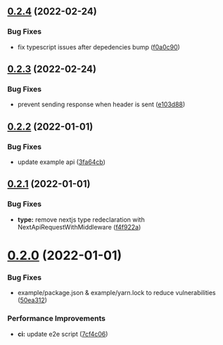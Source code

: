 ## [0.2.4](https://github.com/Howard86/next-api-handler/compare/v0.2.3...v0.2.4) (2022-02-24)


### Bug Fixes

* fix typescript issues after depedencies bump ([f0a0c90](https://github.com/Howard86/next-api-handler/commit/f0a0c90c9bd4e8ad6023fe52a24f70a46e36e634))



## [0.2.3](https://github.com/Howard86/next-api-handler/compare/v0.2.2...v0.2.3) (2022-02-24)


### Bug Fixes

* prevent sending response when header is sent ([e103d88](https://github.com/Howard86/next-api-handler/commit/e103d882dbc8090ac6550f3cc37b9532ccaba904))



## [0.2.2](https://github.com/Howard86/next-api-handler/compare/v0.2.1...v0.2.2) (2022-01-01)


### Bug Fixes

* update example api ([3fa64cb](https://github.com/Howard86/next-api-handler/commit/3fa64cb64fc29d26c9058b499c431810ad45c866))



## [0.2.1](https://github.com/Howard86/next-api-handler/compare/v0.2.0...v0.2.1) (2022-01-01)


### Bug Fixes

* **type:** remove nextjs type redeclaration with NextApiRequestWithMiddleware ([f4f922a](https://github.com/Howard86/next-api-handler/commit/f4f922abace90f986d817d24be38e358c61b4cfe))



# [0.2.0](https://github.com/Howard86/next-api-handler/compare/v0.1.0...v0.2.0) (2022-01-01)


### Bug Fixes

* example/package.json & example/yarn.lock to reduce vulnerabilities ([50ea312](https://github.com/Howard86/next-api-handler/commit/50ea31207f997efbba2084d614b3377116978763))


### Performance Improvements

* **ci:** update e2e script ([7cf4c06](https://github.com/Howard86/next-api-handler/commit/7cf4c0660e2b90d94bd1303eb7e1eaf197389a0d))



